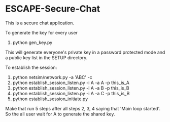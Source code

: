 # ESCAPE-Secure-Chat
This is a secure chat application.

To generate the key for every user 
1. python gen_key.py 

This will generate everyone's private key in a password protected mode and a public key list in the SETUP directory.

To establish the session:

1. python netsim/network.py -a 'ABC' -c
2. python establish_session_listen.py -i A -a A -p this_is_A
3. python establish_session_listen.py -i A -a B -p this_is_B
4. python establish_session_listen.py -i A -a C -p this_is_B
5. python establish_session_initiate.py

Make that run 5 steps after all steps 2, 3, 4 saying that 'Main loop started'. So the all user wait for A to generate the shared key.



